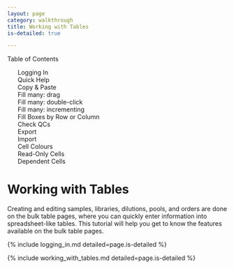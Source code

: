 ```yaml
---
layout: page
category: walkthrough
title: Working with Tables
is-detailed: true

---
```


<div id="toc">
Table of Contents
<ol>
   <li><a href="#logging_in">Logging In</a></li>
   <li><a href="#quick-help">Quick Help</a></li>
   <li><a href="#copy-paste">Copy & Paste</a></li>
   <li><a href="#fill-down-drag">Fill many: drag</a></li>
   <li><a href="#fill-down-click">Fill many: double-click</a></li>
   <li><a href="#fill-down-increment">Fill many: incrementing</a></li>
   <li><a href="#fill-by-row-column">Fill Boxes by Row or Column</a></li>
   <li><a href="#check-qcs">Check QCs</a></li>
   <li><a href="#export">Export</a></li>
   <li><a href="#import">Import</a></li>
   <li><a href="#cell-colours">Cell Colours</a></li>
   <li><a href="#read-only">Read-Only Cells</a></li>
   <li><a href="#dependent-cells">Dependent Cells</a></li>
</ol>
</div>

# Working with Tables

Creating and editing samples, libraries, dilutions, pools, and orders are done on the bulk table pages, where you can quickly enter information into spreadsheet-like tables. This tutorial will help you get to know the features available on the bulk table pages.

{% include logging_in.md detailed=page.is-detailed %}

{% include working_with_tables.md detailed=page.is-detailed %}

